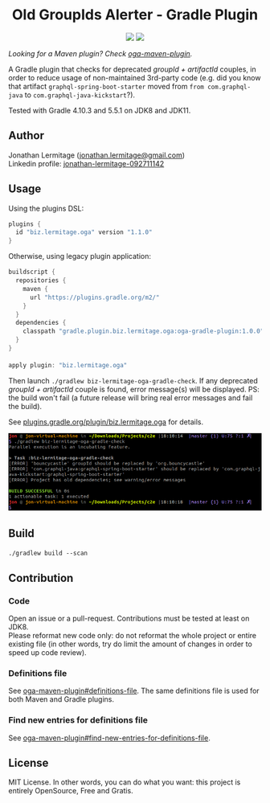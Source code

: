 <h1 align="center">
    Old GroupIds Alerter - Gradle Plugin
</h1>

<p align="center">
    <a href="https://travis-ci.org/jonathanlermitage/oga-gradle-plugin"><img src="https://travis-ci.org/jonathanlermitage/oga-gradle-plugin.svg?branch=master"/></a>
    <a href="https://github.com/jonathanlermitage/oga-gradle-plugin/blob/master/LICENSE.txt"><img src="https://img.shields.io/github/license/jonathanlermitage/oga-gradle-plugin.svg"/></a>
</p>

*Looking for a Maven plugin? Check [oga-maven-plugin](https://github.com/jonathanlermitage/oga-maven-plugin).*

A Gradle plugin that checks for deprecated *groupId + artifactId* couples, in order to reduce usage of non-maintained 3rd-party code (e.g. did you know that artifact `graphql-spring-boot-starter` moved from `from com.graphql-java` to `com.graphql-java-kickstart`?).

Tested with Gradle 4.10.3 and 5.5.1 on JDK8 and JDK11.

## Author

Jonathan Lermitage (<jonathan.lermitage@gmail.com>)  
Linkedin profile: [jonathan-lermitage-092711142](https://www.linkedin.com/in/jonathan-lermitage-092711142/)

## Usage

Using the plugins DSL:

```groovy
plugins {
  id "biz.lermitage.oga" version "1.1.0"
}
```

Otherwise, using legacy plugin application:

```groovy
buildscript {
  repositories {
    maven {
      url "https://plugins.gradle.org/m2/"
    }
  }
  dependencies {
    classpath "gradle.plugin.biz.lermitage.oga:oga-gradle-plugin:1.0.0"
  }
}

apply plugin: "biz.lermitage.oga"
```

Then launch `./gradlew biz-lermitage-oga-gradle-check`. If any deprecated *groupId + artifactId* couple is found, error message(s) will be displayed. PS: the build  won't fail (a future release will bring real error messages and fail the build).

See [plugins.gradle.org/plugin/biz.lermitage.oga](https://plugins.gradle.org/plugin/biz.lermitage.oga) for details.

![Screenshot](terminal-error-screenshot.png)

## Build

`./gradlew build --scan`

## Contribution

### Code 

Open an issue or a pull-request. Contributions must be tested at least on JDK8.  
Please reformat new code only: do not reformat the whole project or entire existing file (in other words, try do limit the amount of changes in order to speed up code review).

### Definitions file

See [oga-maven-plugin#definitions-file](https://github.com/jonathanlermitage/oga-maven-plugin#definitions-file). The same definitions file is used for both Maven and Gradle plugins.

### Find new entries for definitions file

See [oga-maven-plugin#find-new-entries-for-definitions-file](https://github.com/jonathanlermitage/oga-maven-plugin#find-new-entries-for-definitions-file).

## License

MIT License. In other words, you can do what you want: this project is entirely OpenSource, Free and Gratis.

